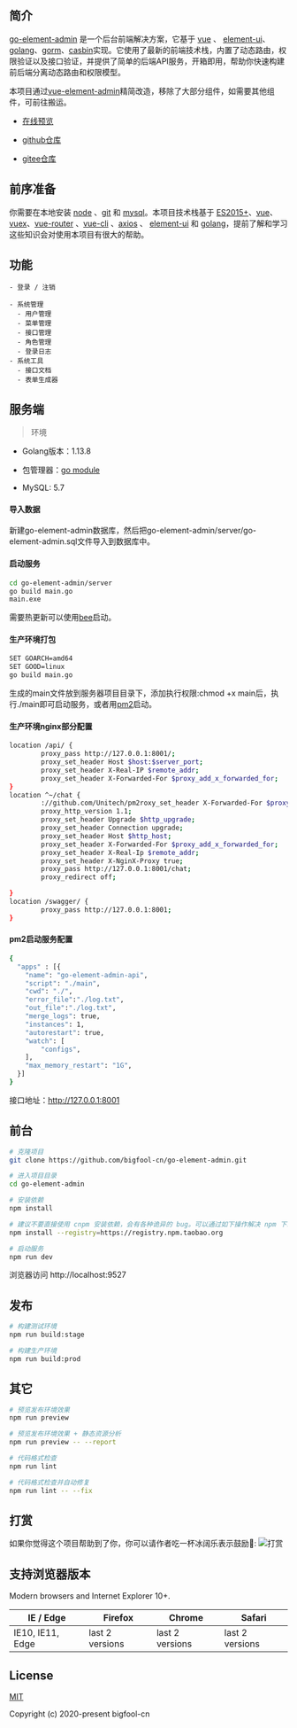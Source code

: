 ## 简介

[go-element-admin](https://go-vue.usenav.com) 是一个后台前端解决方案，它基于 [vue](https://github.com/vuejs/vue) 、 [element-ui](https://github.com/ElemeFE/element)、[golang](https://golang.org/)、[gorm](https://gorm.io/)、[casbin](https://casbin.org)实现。它使用了最新的前端技术栈，内置了动态路由，权限验证以及接口验证，并提供了简单的后端API服务，开箱即用，帮助你快速构建前后端分离动态路由和权限模型。

本项目通过[vue-element-admin](https://github.com/PanJiaChen/vue-element-admin)精简改造，移除了大部分组件，如需要其他组件，可前往搬运。

- [在线预览](https://go-vue.usenav.com)

- [github仓库](https://gitgub.com/bigfool-cn/go-element-admin)

- [gitee仓库](https://gitee.com/bigfool-cn/go-element-admin)


## 前序准备

你需要在本地安装 [node](http://nodejs.org/) 、[git](https://git-scm.com/) 和 [mysql](https://www.mysql.com/)。本项目技术栈基于 [ES2015+](http://es6.ruanyifeng.com/)、[vue](https://cn.vuejs.org/index.html)、[vuex](https://vuex.vuejs.org/zh-cn/)、[vue-router](https://router.vuejs.org/zh-cn/) 、[vue-cli](https://github.com/vuejs/vue-cli) 、[axios](https://github.com/axios/axios) 、 [element-ui](https://github.com/ElemeFE/element) 和 [golang](https://golang.org/)，提前了解和学习这些知识会对使用本项目有很大的帮助。


## 功能

```
- 登录 / 注销

- 系统管理
  - 用户管理
  - 菜单管理
  - 接口管理
  - 角色管理
  - 登录日志
- 系统工具
  - 接口文档
  - 表单生成器
```



## 服务端
>环境

* Golang版本：1.13.8

* 包管理器：[go module](https://github.com/golang/go/wiki/Modules)

* MySQL: 5.7
#### 导入数据
新建go-element-admin数据库，然后把go-element-admin/server/go-element-admin.sql文件导入到数据库中。

#### 启动服务
```bash
cd go-element-admin/server
go build main.go
main.exe
```
需要热更新可以使用[bee](https://github.com/beego/bee)启动。


#### 生产环境打包
```bash
SET GOARCH=amd64
SET GOOD=linux
go build main.go
```
生成的main文件放到服务器项目目录下，添加执行权限:chmod +x main后，执行./main即可启动服务，或者用[pm2](https://github.com/Unitech/pm2)启动。

#### 生产环境nginx部分配置
```bash
location /api/ {
        proxy_pass http://127.0.0.1:8001/;
        proxy_set_header Host $host:$server_port;
        proxy_set_header X-Real-IP $remote_addr;
        proxy_set_header X-Forwarded-For $proxy_add_x_forwarded_for;
}
location ^~/chat {
        ://github.com/Unitech/pm2roxy_set_header X-Forwarded-For $proxy_add_x_forwarded_for;
        proxy_http_version 1.1;
        proxy_set_header Upgrade $http_upgrade;
        proxy_set_header Connection upgrade;
        proxy_set_header Host $http_host;
        proxy_set_header X-Forwarded-For $proxy_add_x_forwarded_for;
        proxy_set_header X-Real-Ip $remote_addr;
        proxy_set_header X-NginX-Proxy true;
        proxy_pass http://127.0.0.1:8001/chat;
        proxy_redirect off;

}
location /swagger/ {
        proxy_pass http://127.0.0.1:8001;
}

```
#### pm2启动服务配置
```bash
{
  "apps" : [{
    "name": "go-element-admin-api",
    "script": "./main",
    "cwd": "./",
    "error_file":"./log.txt",
    "out_file":"./log.txt",
    "merge_logs": true,
    "instances": 1,
    "autorestart": true,
    "watch": [
        "configs",
    ],
    "max_memory_restart": "1G",
  }]
}
```
接口地址：http://127.0.0.1:8001

## 前台

```bash
# 克隆项目
git clone https://github.com/bigfool-cn/go-element-admin.git

# 进入项目目录
cd go-element-admin

# 安装依赖
npm install

# 建议不要直接使用 cnpm 安装依赖，会有各种诡异的 bug。可以通过如下操作解决 npm 下载速度慢的问题
npm install --registry=https://registry.npm.taobao.org

# 启动服务
npm run dev
```

浏览器访问 http://localhost:9527

## 发布

```bash
# 构建测试环境
npm run build:stage

# 构建生产环境
npm run build:prod
```

## 其它

```bash
# 预览发布环境效果
npm run preview

# 预览发布环境效果 + 静态资源分析
npm run preview -- --report

# 代码格式检查
npm run lint

# 代码格式检查并自动修复
npm run lint -- --fix
```

## 打赏
如果你觉得这个项目帮助到了你，你可以请作者吃一杯冰阔乐表示鼓励🍹:
![打赏](https://usenav-1256191445.cos.ap-guangzhou.myqcloud.com/pays.png)

## 支持浏览器版本

Modern browsers and Internet Explorer 10+.

| IE / Edge | Firefox | Chrome | Safari |
| --------- | --------- | --------- | --------- |
| IE10, IE11, Edge| last 2 versions| last 2 versions| last 2 versions

## License

[MIT](https://github.com/bigfool-cn/go-element-admin/blob/master/LICENSE)

Copyright (c) 2020-present bigfool-cn
